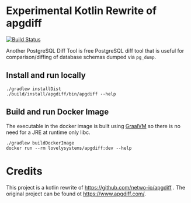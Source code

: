 # Experimental Kotlin Rewrite of apgdiff

[![Build Status](https://travis-ci.com/lovelysystems/apgdiff.svg?branch=master)](https://travis-ci.com/lovelysystems/apgdiff)

Another PostgreSQL Diff Tool is free PostgreSQL diff tool that is useful for
comparison/diffing of database schemas dumped via `pg_dump`.

## Install and run locally

```shell script
./gradlew installDist
./build/install/apgdiff/bin/apgdiff --help 
```

## Build and run Docker Image

The executable in the docker image is built using [GraalVM](https://www.graalvm.org/) so there is no need for a JRE at
runtime only libc.

```shell script
./gradlew buildDockerImage
docker run --rm lovelysystems/apgdiff:dev --help
```

# Credits

This project is a kotlin rewrite of https://github.com/netwo-io/apgdiff . The
original project can be found ot https://www.apgdiff.com/.
